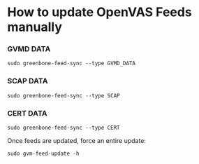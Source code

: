 # How to update OpenVAS Feeds manually

### GVMD DATA

``sudo greenbone-feed-sync --type GVMD_DATA``


### SCAP DATA

``sudo greenbone-feed-sync --type SCAP``


### CERT DATA

``sudo greenbone-feed-sync --type CERT``


Once feeds are updated, force an entire update:

``sudo gvm-feed-update -h``
